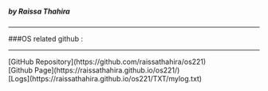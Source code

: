 ##### by Raissa Thahira
<hr>



###OS related github :
<hr>
[GitHub Repository](https://github.com/raissathahira/os221)<br>
[Github Page](https://raissathahira.github.io/os221/)<br>
[Logs](https://raissathahira.github.io/os221/TXT/mylog.txt)<br>
